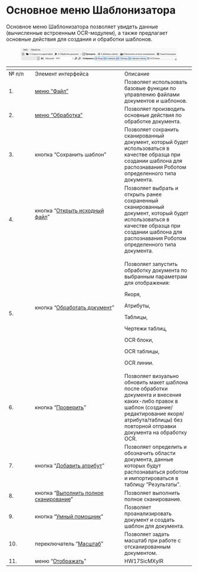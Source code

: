 # Основное меню Шаблонизатора

Основное меню Шаблонизатора позволяет увидеть данные (вычисленные встроенным OCR-модулем), а также предлагает основные действия для создания и обработки шаблонов.

<figure><img src="../../../.gitbook/assets/изображение (327).png" alt=""><figcaption></figcaption></figure>

<table data-header-hidden><thead><tr><th width="57"></th><th width="229"></th><th></th></tr></thead><tbody><tr><td>№ п/п</td><td>Элемент интерфейса</td><td>Описание</td></tr><tr><td>1.</td><td>​<a href="https://app.gitbook.com/o/zn3l5J7H4k1e3Z4m9hVo/s/pyvTUnAaOD3OMZ1w2jM6/~/changes/997/shablonizator/interfeis-shablonizatora/osnovnoe-menyu-shablonizatora/menyu-fail">меню “Файл”</a></td><td>Позволяет использовать базовые функции по управлению файлами документов и шаблонов.</td></tr><tr><td>2.</td><td><a href="https://app.gitbook.com/o/zn3l5J7H4k1e3Z4m9hVo/s/pyvTUnAaOD3OMZ1w2jM6/~/changes/997/shablonizator/interfeis-shablonizatora/osnovnoe-menyu-shablonizatora/menyu-obrabotka">меню “Обработка”</a></td><td>Позволяет производить основные действия по обработке документа.</td></tr><tr><td>3.</td><td>кнопка “Сохранить шаблон” <img src="file:///C:/Users/Nadezhda/AppData/Local/Temp/msohtmlclip1/01/clip_image003.png" alt=""></td><td>Позволяет сохранить сканированный документ, который будет использоваться в качестве образца при создании шаблона для распознавания Роботом определенного типа документа.</td></tr><tr><td>4.</td><td><p>кнопка “<a href="https://app.gitbook.com/o/zn3l5J7H4k1e3Z4m9hVo/s/pyvTUnAaOD3OMZ1w2jM6/~/changes/997/shablonizator/interfeis-shablonizatora/osnovnoe-menyu-shablonizatora/knopka-otkryt-iskhodnyi-fail">Открыть исходный файл</a>”</p><p><img src="file:///C:/Users/Nadezhda/AppData/Local/Temp/msohtmlclip1/01/clip_image004.png" alt=""></p></td><td>Позволяет выбрать и открыть ранее сохраненный сканированный документ, который будет использоваться в качестве образца при создании шаблона для распознавания Роботом определенного типа документа.</td></tr><tr><td>5.</td><td><p>кнопка “<a href="https://app.gitbook.com/o/zn3l5J7H4k1e3Z4m9hVo/s/pyvTUnAaOD3OMZ1w2jM6/~/changes/997/shablonizator/interfeis-shablonizatora/osnovnoe-menyu-shablonizatora/knopka-obrabotat-dokument">Обработать документ</a>”</p><p><img src="file:///C:/Users/Nadezhda/AppData/Local/Temp/msohtmlclip1/01/clip_image005.png" alt=""></p></td><td><p>Позволяет запустить обработку документа по выбранным параметрам для отображения:</p><p>Якоря,</p><p>Атрибуты,</p><p>Таблицы,</p><p>Чертежи таблиц,</p><p>OCR блоки,</p><p>OCR таблицы,</p><p>OCR линии.</p></td></tr><tr><td>6.</td><td>кнопка “<a href="https://app.gitbook.com/o/zn3l5J7H4k1e3Z4m9hVo/s/pyvTUnAaOD3OMZ1w2jM6/~/changes/997/shablonizator/interfeis-shablonizatora/osnovnoe-menyu-shablonizatora/knopka-proverit">Проверить</a>”</td><td>Позволяет визуально обновить макет шаблона после обработки документа и внесения каких-либо правок в шаблон (создание/редактирование якоря/атрибута/таблицы) без повторной отправки документа на обработку OCR.</td></tr><tr><td>7.</td><td>кнопка “<a href="https://app.gitbook.com/o/zn3l5J7H4k1e3Z4m9hVo/s/pyvTUnAaOD3OMZ1w2jM6/~/changes/997/shablonizator/interfeis-shablonizatora/osnovnoe-menyu-shablonizatora/knopka-dobavit-atribut">Добавить атрибут</a>”</td><td>Позволяет определить и обозначить области документа, данные которых будут распознаваться роботом и импортироваться в таблицу “Результаты”.</td></tr><tr><td>8.</td><td>кнопка “<a href="https://app.gitbook.com/o/zn3l5J7H4k1e3Z4m9hVo/s/pyvTUnAaOD3OMZ1w2jM6/~/changes/997/shablonizator/interfeis-shablonizatora/osnovnoe-menyu-shablonizatora/knopka-vypolnit-polnoe-skanirovanie">Выполнить полное сканирование</a>”</td><td>Позволяет выполнить полное сканирование.</td></tr><tr><td>9.</td><td>кнопка “<a href="https://app.gitbook.com/o/zn3l5J7H4k1e3Z4m9hVo/s/pyvTUnAaOD3OMZ1w2jM6/~/changes/997/shablonizator/interfeis-shablonizatora/osnovnoe-menyu-shablonizatora/knopka-umnyi-pomoshnik">Умный помощник</a>”</td><td>Позволяет проанализировать документ и создать шаблон для документа.</td></tr><tr><td>10.</td><td>переключатель “<a href="https://app.gitbook.com/o/zn3l5J7H4k1e3Z4m9hVo/s/pyvTUnAaOD3OMZ1w2jM6/~/changes/997/shablonizator/interfeis-shablonizatora/osnovnoe-menyu-shablonizatora/pereklyuchatel-masshtab">Масштаб</a>”</td><td>Позволяет задать масштаб при работе с отсканированным документом.</td></tr><tr><td>11.</td><td>меню “<a href="https://app.gitbook.com/o/zn3l5J7H4k1e3Z4m9hVo/s/pyvTUnAaOD3OMZ1w2jM6/~/changes/997/shablonizator/interfeis-shablonizatora/osnovnoe-menyu-shablonizatora/menyu-otobrazhat">Отображать</a>”</td><td>HW17SicMXyIR</td></tr></tbody></table>
